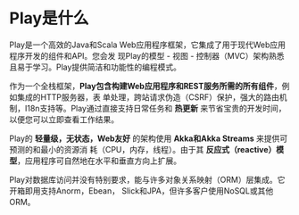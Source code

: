 Play是什么
===================================================================================
Play是一个高效的Java和Scala Web应用程序框架，它集成了用于现代Web应用程序开发的组件和API。您会发
现Play的模型 - 视图 - 控制器（MVC）架构熟悉且易于学习。Play提供简洁和功能性的编程模式。

作为一个全栈框架，**Play包含构建Web应用程序和REST服务所需的所有组件**，例如集成的HTTP服务器，表
单处理，跨站请求伪造（CSRF）保护，强大的路由机制，I18n支持等。Play通过直接支持日常任务和 **热更新**
来节省宝贵的开发时间，以便您可以立即查看工作结果。

Play的 **轻量级，无状态，Web友好** 的架构使用 **Akka和Akka Streams** 来提供可预测的和最小的资源消
耗（CPU，内存，线程）。由于其 **反应式（reactive）模型**，应用程序可自然地在水平和垂直方向上扩展。

Play对数据库访问并没有特别要求，能与许多对象关系映射（ORM）层集成。它开箱即用支持Anorm，Ebean，
Slick和JPA，但许多客户使用NoSQL或其他ORM。

